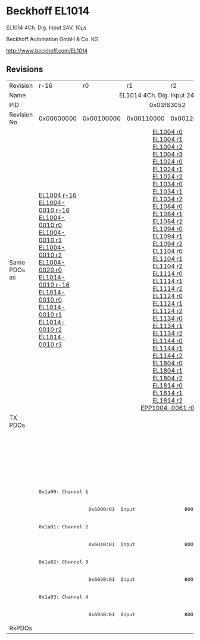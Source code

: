 # Beckhoff EL1014

EL1014 4Ch. Dig. Input 24V, 10µs

Beckhoff Automation GmbH & Co. KG

http://www.beckhoff.com/EL1014

## Revisions
<table>
<tr >
<td>Revision</td>
<td>r-16</td>
<td>r0</td>
<td>r1</td>
<td>r2</td>
<td>r3</td>
<td>r9979</td>
</tr>
<tr >
<td>Name</td>
<td colspan=6 align="center">EL1014 4Ch. Dig. Input 24V, 10µs</td>
</tr>
<tr >
<td>PID</td>
<td colspan=6 align="center">0x03f63052</td>
</tr>
<tr >
<td>Revision No</td>
<td>0x00000000</td>
<td>0x00100000</td>
<td>0x00110000</td>
<td>0x00120000</td>
<td>0x00130000</td>
<td>0x270b0000</td>
</tr>
<tr >
<td>Same PDOs as</td>
<td><a href="EL1004">EL1004 r-16</a><br/><a href="EL1004-0010">EL1004-0010 r-16</a><br/><a href="EL1004-0010">EL1004-0010 r0</a><br/><a href="EL1004-0010">EL1004-0010 r1</a><br/><a href="EL1004-0010">EL1004-0010 r2</a><br/><a href="EL1004-0020">EL1004-0020 r0</a><br/><a href="EL1014-0010">EL1014-0010 r-16</a><br/><a href="EL1014-0010">EL1014-0010 r0</a><br/><a href="EL1014-0010">EL1014-0010 r1</a><br/><a href="EL1014-0010">EL1014-0010 r2</a><br/><a href="EL1014-0010">EL1014-0010 r3</a></td>
<td colspan=4 align="center"><a href="EL1004">EL1004 r0</a><br/><a href="EL1004">EL1004 r1</a><br/><a href="EL1004">EL1004 r2</a><br/><a href="EL1004">EL1004 r3</a><br/><a href="EL1024">EL1024 r0</a><br/><a href="EL1024">EL1024 r1</a><br/><a href="EL1024">EL1024 r2</a><br/><a href="EL1034">EL1034 r0</a><br/><a href="EL1034">EL1034 r1</a><br/><a href="EL1034">EL1034 r2</a><br/><a href="EL1084">EL1084 r0</a><br/><a href="EL1084">EL1084 r1</a><br/><a href="EL1084">EL1084 r2</a><br/><a href="EL1094">EL1094 r0</a><br/><a href="EL1094">EL1094 r1</a><br/><a href="EL1094">EL1094 r2</a><br/><a href="EL1104">EL1104 r0</a><br/><a href="EL1104">EL1104 r1</a><br/><a href="EL1104">EL1104 r2</a><br/><a href="EL1114">EL1114 r0</a><br/><a href="EL1114">EL1114 r1</a><br/><a href="EL1114">EL1114 r2</a><br/><a href="EL1124">EL1124 r0</a><br/><a href="EL1124">EL1124 r1</a><br/><a href="EL1124">EL1124 r2</a><br/><a href="EL1134">EL1134 r0</a><br/><a href="EL1134">EL1134 r1</a><br/><a href="EL1134">EL1134 r2</a><br/><a href="EL1144">EL1144 r0</a><br/><a href="EL1144">EL1144 r1</a><br/><a href="EL1144">EL1144 r2</a><br/><a href="EL1804">EL1804 r0</a><br/><a href="EL1804">EL1804 r1</a><br/><a href="EL1804">EL1804 r2</a><br/><a href="EL1814">EL1814 r0</a><br/><a href="EL1814">EL1814 r1</a><br/><a href="EL1814">EL1814 r2</a><br/><a href="EPP1004-0061">EPP1004-0061 r0</a></td>
<td><a href="EL1004">EL1004 r9979</a></td>
</tr>
<tr class="txpdo">
<td rowspan=12 valign=top>TX PDOs</td>
<td colspan=5 align="left"><pre></pre></td>
<td><pre>: </pre></td>
<td></td>
</tr>
<tr class="txpdo">
<td colspan=5 align="left"><pre></pre></td>
<td><pre>: </pre></td>
</tr>
<tr class="txpdo">
<td colspan=5 align="left"><pre></pre></td>
<td><pre>: </pre></td>
</tr>
<tr class="txpdo">
<td colspan=5 align="left"><pre></pre></td>
<td><pre>: </pre></td>
</tr>
<tr class="txpdo">
<td colspan=5 align="left"><pre>0x1a00: Channel 1</pre></td>
<td><pre></pre></td>
</tr>
<tr class="txpdo">
<td><pre></pre></td>
<td colspan=4 align="left"><pre>  0x6000:01  Input                 BOOL</pre></td>
<td><pre></pre></td>
</tr>
<tr class="txpdo">
<td colspan=5 align="left"><pre>0x1a01: Channel 2</pre></td>
<td><pre></pre></td>
</tr>
<tr class="txpdo">
<td><pre></pre></td>
<td colspan=4 align="left"><pre>  0x6010:01  Input                 BOOL</pre></td>
<td><pre></pre></td>
</tr>
<tr class="txpdo">
<td colspan=5 align="left"><pre>0x1a02: Channel 3</pre></td>
<td><pre></pre></td>
</tr>
<tr class="txpdo">
<td><pre></pre></td>
<td colspan=4 align="left"><pre>  0x6020:01  Input                 BOOL</pre></td>
<td><pre></pre></td>
</tr>
<tr class="txpdo">
<td colspan=5 align="left"><pre>0x1a03: Channel 4</pre></td>
<td><pre></pre></td>
</tr>
<tr class="txpdo">
<td><pre></pre></td>
<td colspan=4 align="left"><pre>  0x6030:01  Input                 BOOL</pre></td>
<td><pre></pre></td>
</tr>
<tr >
<td>RxPDOs</td>
<td colspan=6 align="left"></td>
</tr>
</table>
